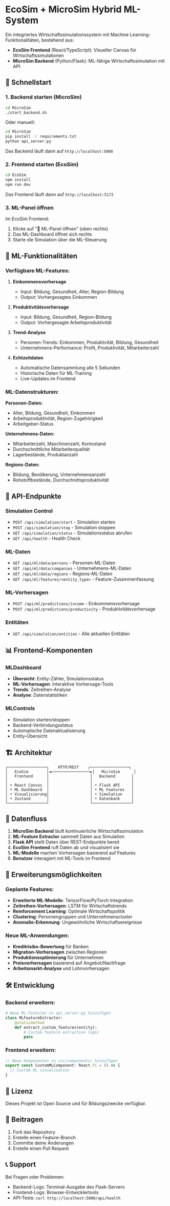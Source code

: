 # EcoSim + MicroSim Hybrid ML-System

Ein integriertes Wirtschaftssimulationssystem mit Machine Learning-Funktionalitäten, bestehend aus:

- **EcoSim Frontend** (React/TypeScript): Visueller Canvas für Wirtschaftssimulationen
- **MicroSim Backend** (Python/Flask): ML-fähige Wirtschaftssimulation mit API

## 🚀 Schnellstart

### 1. Backend starten (MicroSim)

```bash
cd MicroSim
./start_backend.sh
```

Oder manuell:
```bash
cd MicroSim
pip install -r requirements.txt
python api_server.py
```

Das Backend läuft dann auf `http://localhost:5000`

### 2. Frontend starten (EcoSim)

```bash
cd EcoSim
npm install
npm run dev
```

Das Frontend läuft dann auf `http://localhost:5173`

### 3. ML-Panel öffnen

Im EcoSim Frontend:
1. Klicke auf "🧠 ML-Panel öffnen" (oben rechts)
2. Das ML-Dashboard öffnet sich rechts
3. Starte die Simulation über die ML-Steuerung

## 🧠 ML-Funktionalitäten

### Verfügbare ML-Features:

1. **Einkommensvorhersage**
   - Input: Bildung, Gesundheit, Alter, Region-Bildung
   - Output: Vorhergesagtes Einkommen

2. **Produktivitätsvorhersage**
   - Input: Bildung, Gesundheit, Region-Bildung
   - Output: Vorhergesagte Arbeitsproduktivität

3. **Trend-Analyse**
   - Personen-Trends: Einkommen, Produktivität, Bildung, Gesundheit
   - Unternehmens-Performance: Profit, Produktivität, Mitarbeiterzahl

4. **Echtzeitdaten**
   - Automatische Datensammlung alle 5 Sekunden
   - Historische Daten für ML-Training
   - Live-Updates im Frontend

### ML-Datenstrukturen:

**Personen-Daten:**
- Alter, Bildung, Gesundheit, Einkommen
- Arbeitsproduktivität, Region-Zugehörigkeit
- Arbeitgeber-Status

**Unternehmens-Daten:**
- Mitarbeiterzahl, Maschinenzahl, Kontostand
- Durchschnittliche Mitarbeiterqualität
- Lagerbestände, Produktanzahl

**Regions-Daten:**
- Bildung, Bevölkerung, Unternehmensanzahl
- Rohstoffbestände, Durchschnittsproduktivität

## 🔧 API-Endpunkte

### Simulation Control
- `POST /api/simulation/start` - Simulation starten
- `POST /api/simulation/stop` - Simulation stoppen
- `GET /api/simulation/status` - Simulationsstatus abrufen
- `GET /api/health` - Health Check

### ML-Daten
- `GET /api/ml/data/persons` - Personen-ML-Daten
- `GET /api/ml/data/companies` - Unternehmens-ML-Daten
- `GET /api/ml/data/regions` - Regions-ML-Daten
- `GET /api/ml/features/<entity_type>` - Feature-Zusammenfassung

### ML-Vorhersagen
- `POST /api/ml/predictions/income` - Einkommensvorhersage
- `POST /api/ml/predictions/productivity` - Produktivitätsvorhersage

### Entitäten
- `GET /api/simulation/entities` - Alle aktuellen Entitäten

## 📊 Frontend-Komponenten

### MLDashboard
- **Übersicht**: Entity-Zähler, Simulationsstatus
- **ML-Vorhersagen**: Interaktive Vorhersage-Tools
- **Trends**: Zeitreihen-Analyse
- **Analyse**: Datenstatistiken

### MLControls
- Simulation starten/stoppen
- Backend-Verbindungsstatus
- Automatische Datenaktualisierung
- Entity-Übersicht

## 🏗️ Architektur

```
┌─────────────────┐    HTTP/REST    ┌─────────────────┐
│   EcoSim        │◄─────────────────►│   MicroSim      │
│   Frontend      │                  │   Backend       │
│                 │                  │                 │
│ • React Canvas  │                  │ • Flask API     │
│ • ML Dashboard  │                  │ • ML Features   │
│ • Visualisierung│                  │ • Simulation    │
│ • Zustand       │                  │ • Datenbank     │
└─────────────────┘                  └─────────────────┘
```

## 🔄 Datenfluss

1. **MicroSim Backend** läuft kontinuierliche Wirtschaftssimulation
2. **ML-Feature Extractor** sammelt Daten aus Simulation
3. **Flask API** stellt Daten über REST-Endpunkte bereit
4. **EcoSim Frontend** ruft Daten ab und visualisiert sie
5. **ML-Modelle** machen Vorhersagen basierend auf Features
6. **Benutzer** interagiert mit ML-Tools im Frontend

## 🎯 Erweiterungsmöglichkeiten

### Geplante Features:
- **Erweiterte ML-Modelle**: TensorFlow/PyTorch Integration
- **Zeitreihen-Vorhersagen**: LSTM für Wirtschaftstrends
- **Reinforcement Learning**: Optimale Wirtschaftspolitik
- **Clustering**: Personengruppen und Unternehmenscluster
- **Anomalie-Erkennung**: Ungewöhnliche Wirtschaftsereignisse

### Neue ML-Anwendungen:
- **Kreditrisiko-Bewertung** für Banken
- **Migration-Vorhersagen** zwischen Regionen
- **Produktionsoptimierung** für Unternehmen
- **Preisvorhersagen** basierend auf Angebot/Nachfrage
- **Arbeitsmarkt-Analyse** und Lohnvorhersagen

## 🛠️ Entwicklung

### Backend erweitern:
```python
# Neue ML-Features in api_server.py hinzufügen
class MLFeatureExtractor:
    @staticmethod
    def extract_custom_features(entity):
        # Custom feature extraction logic
        pass
```

### Frontend erweitern:
```typescript
// Neue Komponenten in src/components/ hinzufügen
export const CustomMLComponent: React.FC = () => {
  // Custom ML visualization
}
```

## 📝 Lizenz

Dieses Projekt ist Open Source und für Bildungszwecke verfügbar.

## 🤝 Beitragen

1. Fork das Repository
2. Erstelle einen Feature-Branch
3. Committe deine Änderungen
4. Erstelle einen Pull Request

## 📞 Support

Bei Fragen oder Problemen:
- Backend-Logs: Terminal-Ausgabe des Flask-Servers
- Frontend-Logs: Browser-Entwicklertools
- API-Tests: `curl http://localhost:5000/api/health`
